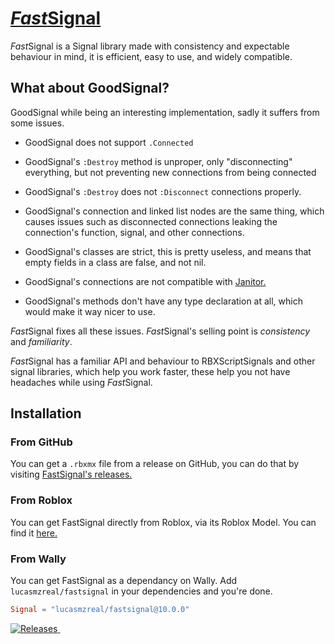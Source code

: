 # [*Fast*Signal](https://github.com/RBLXUtils/FastSignal)

*Fast*Signal is a Signal library made with consistency and expectable behaviour in mind, it is efficient, easy to use, and widely compatible.

## What about GoodSignal?

GoodSignal while being an interesting implementation, sadly it suffers from some issues.

* GoodSignal does not support `.Connected`

* GoodSignal's `:Destroy` method is unproper, only "disconnecting" everything, but not preventing new connections from being connected

* GoodSignal's `:Destroy` does not `:Disconnect` connections properly.

* GoodSignal's connection and linked list nodes are the same thing, which causes issues such as disconnected connections leaking the connection's function, signal, and other connections.

* GoodSignal's classes are strict, this is pretty useless, and means that empty fields in a class are false, and not nil.

* GoodSignal's connections are not compatible with [Janitor.](https://GitHub.com/howmanysmall/Janitor)

* GoodSignal's methods don't have any type declaration at all, which would make it way nicer to use.

*Fast*Signal fixes all these issues.
*Fast*Signal's selling point is *consistency* and *familiarity*.

*Fast*Signal has a familiar API and behaviour to RBXScriptSignals and other signal libraries, which help you work faster, these help you not have headaches while using *Fast*Signal.

## Installation

### From GitHub

You can get a `.rbxmx` file from a release on GitHub, you can do that by visiting [FastSignal's releases.](https://github.com/RBLXUtils/FastSignal/releases)

### From Roblox

You can get FastSignal directly from Roblox, via its Roblox Model.
You can find it [here.](https://www.roblox.com/library/6532460357)

### From Wally

You can get FastSignal as a dependancy on Wally.
Add `lucasmzreal/fastsignal` in your dependencies and you're done.

```toml
Signal = "lucasmzreal/fastsignal@10.0.0"
```

<a href="https://github.com/LucasMZReal/FastSignal/releases">
    <img alt="Releases" src="https://img.shields.io/github/v/release/LucasMZReal/FastSignal">
    </img>
</a>

<a href="https://github.com/LucasMZReal/FastSignal">
    <img alt="" src="https://img.shields.io/github/downloads/LucasMZReal/FastSignal/total">
    </img>
</a>